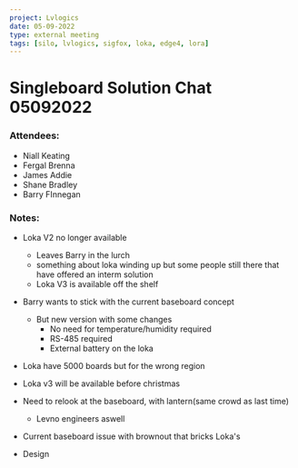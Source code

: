 ```yaml
---
project: Lvlogics
date: 05-09-2022
type: external meeting
tags: [silo, lvlogics, sigfox, loka, edge4, lora]
---
```



# Singleboard Solution Chat 05092022

### Attendees:
- Niall Keating
- Fergal Brenna
- James Addie
- Shane Bradley
- Barry FInnegan


### Notes:
- Loka V2 no longer available 
	- Leaves Barry in the lurch
	- something about loka winding up but some people still there that have offered an interm solution
	- Loka V3 is available off the shelf

- Barry wants to stick with the current baseboard concept
	- But new version with some changes
		- No need for temperature/humidity required
		- RS-485 required
		- External battery on the loka

- Loka have 5000 boards but for the wrong region
- Loka v3 will be available before christmas
- Need to relook at the baseboard, with lantern(same crowd as last time)
	- Levno engineers aswell
- Current baseboard issue with brownout that bricks Loka's
- Design